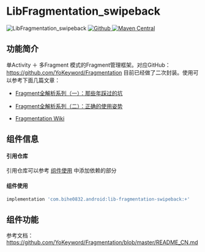 # LibFragmentation_swipeback

![LibFragmentation_swipeback](https://img.shields.io/badge/AndroidAppFactory-LibFragmentation_swipeback-brightgreen)
[ ![Github](https://img.shields.io/badge/Github-LibFragmentation_swipeback-brightgreen?style=social) ](https://github.com/bihe0832/AndroidAppFactory/tree/master/LibFragmentation_swipeback)
[ ![Maven Central](https://img.shields.io/maven-central/v/com.bihe0832.android/lib-fragmentation-swipeback)](https://search.maven.org/artifact/com.bihe0832.android/lib-fragmentation-swipeback)


## 功能简介

单Activity ＋ 多Fragment 模式的Fragment管理框架。对应GitHub：https://github.com/YoKeyword/Fragmentation 目前已经做了二次封装。使用可以参考下面几篇文章：

- [Fragment全解析系列（一）：那些年踩过的坑](http://www.jianshu.com/p/d9143a92ad94)

- [Fragment全解析系列（二）：正确的使用姿势](http://www.jianshu.com/p/fd71d65f0ec6)

- [Fragmentation Wiki](https://github.com/YoKeyword/Fragmentation/wiki)


## 组件信息

#### 引用仓库

引用仓库可以参考 [组件使用](./../start.md) 中添加依赖的部分

#### 组件使用

```groovy
implementation 'com.bihe0832.android:lib-fragmentation-swipeback:+'
```

## 组件功能

参考文档：https://github.com/YoKeyword/Fragmentation/blob/master/README_CN.md